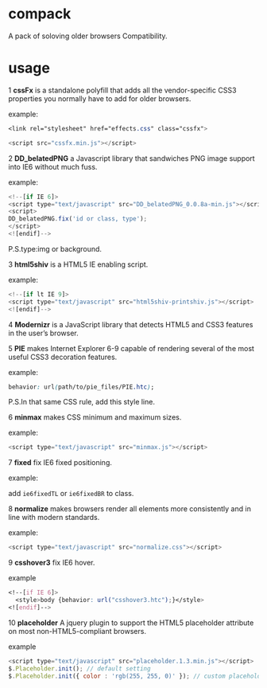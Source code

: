 compack
=======

A pack of soloving older browsers Compatibility.


usage
=======


1 **cssFx** is a standalone polyfill that adds all the vendor-specific CSS3 properties you normally have to add for older browsers. 

example:
```css
<link rel="stylesheet" href="effects.css" class="cssfx"> 
```
```js
<script src="cssfx.min.js"></script>
```


2 **DD_belatedPNG** a Javascript library that sandwiches PNG image support into IE6 without much fuss.

example:
```js
<!--[if IE 6]>
<script type="text/javascript" src="DD_belatedPNG_0.0.8a-min.js"></script>
<script>
DD_belatedPNG.fix('id or class, type');
</script>
<![endif]-->
```
P.S.type:img or background.


3 **html5shiv** is a HTML5 IE enabling script.

example:
```js
<!--[if lt IE 9]>
<script type="text/javascript" src="html5shiv-printshiv.js"></script>
<![endif]-->
```


4 **Modernizr** is a JavaScript library that detects HTML5 and CSS3 features in the user’s browser.


5 **PIE** makes Internet Explorer 6-9 capable of rendering several of the most useful CSS3 decoration features.

example:
```css
behavior: url(path/to/pie_files/PIE.htc);
```
P.S.In that same CSS rule, add this style line.


6 **minmax** makes CSS minimum and maximum sizes.

example:
```js
<script type="text/javascript" src="minmax.js"></script>
```


7 **fixed** fix IE6 fixed positioning.

example:

add `ie6fixedTL` or `ie6fixedBR` to class.


8 **normalize** makes browsers render all elements more consistently and in line with modern standards. 

example:
```js
<script type="text/javascript" src="normalize.css"></script>
```


9 **csshover3**  fix IE6 hover.

example
```css
<!--[if IE 6]> 
  <style>body {behavior: url("csshover3.htc");}</style>
<![endif]-->
```


10 **placeholder**  A jquery plugin to support the HTML5 placeholder attribute on most non-HTML5-compliant browsers.

example
```js
<script type="text/javascript" src="placeholder.1.3.min.js"></script>
$.Placeholder.init(); // default setting
$.Placeholder.init({ color : 'rgb(255, 255, 0)' }); // custom placeholder text color
```
